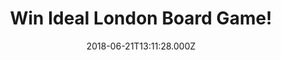 ---
campaign-uuid: "c-3b6b9957-2658-4797-941c-edb51360d15b"
type: "Competition"
category: "Gifts"
date: "2018-06-21T13:11:28.000Z"
end-date: "2018-07-22T23:59:00.000Z"
disable-form: false
is_promoted: false
has_entry_page: true
title: "Win Ideal London Board Game!"
competition-description: "<p>If you want to race your family and friends through London's\
  \ iconic Underground system now thanks to NME AAA you can because we’ve got our\
  \ hands on one of the best board games: the Ideal London Board Game!</p>\n<p>Fancy\
  \ a trip around the tub? Click below to know more!</p>\n"
hero-header: "Win Ideal London Board Game!"
terms-confirmation: "N/A"
banner-img: "https://assets.expresslyapp.com/asset-0b858263-d9f9-449a-9015-cccbc8232dfb.jpg"
logo-left-href: "http://aaa.nme.com"
logo-left-image: "https://assets.expresslyapp.com/asset-380ce97d-7473-4751-a70f-6bab4a4f0999.jpg"
logo-left-title: "NME AAA"
bg-image-hero: "https://assets.expresslyapp.com/asset-78f3c245-b698-4307-9544-6d78c6bc62cb.jpg"
bg-image-first: "https://assets.expresslyapp.com/asset-9ada9da9-f3e7-45e6-a749-d00f4d572435.jpg"
section1-content: "<p>The London Game has a board showing the centre of the innovative\
  \ map of the London Underground, updated over the years as the game was re-issued\
  \ and the Tube developed.</p>\n<p>Starting at a mainline terminus, players must\
  \ travel the network, visiting 6 tourist locations on Souvenir cards dealt from\
  \ a deck of 30, stopping at the relevant Tube station and finally returning to their\
  \ starting point. You move from station to station on the roll of the die, but to\
  \ change lines you must stop at junctions and draw a Hazard card. This may move\
  \ you or other players around the board. You may also close stations with a token\
  \ when you leave, to block other players.</p>\n<p>If you’re looking for a fun night\
  \ with friends this game is a MUST! Enter the form below and get ready to beat your\
  \ opponent!</p>\n"
entry-title: "Win Ideal London Board Game!"
entry-content: "<p>Enter the draw to win Ideal London Board Game! and take a trip\
  \ around London\n by completing the form below before 23:59 on 22st July 2018.</p>\n"
has-winner: true
winner-title: "CONGRATULATIONS to Claire B who won Ideal London Board Game!"
winner-banner: "https://assets.expresslyapp.com/asset-6d5f3128-0341-4804-b8bf-799df1ec72af.jpg"
prize-description: "Ideal London Board Game."
special-conditions: "Multiple entries are allowed up to one every day."
country-restrictions:
- "GB"
---